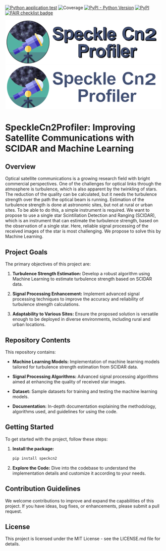 [![Python application test](https://github.com/MALES-project/SpeckleCn2Profiler/actions/workflows/test.yaml/badge.svg)](https://github.com/MALES-project/SpeckleCn2Profiler/actions/workflows/test.yaml)
![Coverage](https://img.shields.io/endpoint?url=https://gist.githubusercontent.com/SCiarella/ee30d5a40792fc1de92e9dcf0d0e092a/raw/covbadge.json)
[![PyPI - Python Version](https://img.shields.io/pypi/pyversions/speckcn2)](https://pypi.org/project/speckcn2/)
[![PyPI](https://img.shields.io/pypi/v/speckcn2)](https://pypi.org/project/speckcn2/)
[![FAIR checklist badge](https://fairsoftwarechecklist.net/badge.svg)](https://fairsoftwarechecklist.net/v0.2?f=31&a=30110&i=21202&r=132)

![MALES banner](https://raw.githubusercontent.com/MALES-project/SpeckleCn2Profiler/main/speckcn2/assets/logo_on_white.png#gh-light-mode-only)
![MALES banner](https://raw.githubusercontent.com/MALES-project/SpeckleCn2Profiler/main/speckcn2/assets/logo_on_black.png#gh-dark-mode-only)

# SpeckleCn2Profiler: Improving Satellite Communications with SCIDAR and Machine Learning

## Overview

Optical satellite communications is a growing research field with bright commercial perspectives. One of the challenges for optical links through the atmosphere is turbulence, which is also apparent by the twinkling of stars. The reduction of the quality can be calculated, but it needs the turbulence strength over the path the optical beam is running. Estimation of the turbulence strength is done at astronomic sites, but not at rural or urban sites. To be able to do this, a simple instrument is required. We want to propose to use a single star Scintillation Detection and Ranging (SCIDAR), which is an instrument that can estimate the turbulence strength, based on the observation of a single star. Here, reliable signal processing of the received images of the star is most challenging. We propose to solve this by Machine Learning.

## Project Goals

The primary objectives of this project are:

1. **Turbulence Strength Estimation:** Develop a robust algorithm using Machine Learning to estimate turbulence strength based on SCIDAR data.

2. **Signal Processing Enhancement:** Implement advanced signal processing techniques to improve the accuracy and reliability of turbulence strength calculations.

3. **Adaptability to Various Sites:** Ensure the proposed solution is versatile enough to be deployed in diverse environments, including rural and urban locations.

## Repository Contents

This repository contains:

- **Machine Learning Models:** Implementation of machine learning models tailored for turbulence strength estimation from SCIDAR data.

- **Signal Processing Algorithms:** Advanced signal processing algorithms aimed at enhancing the quality of received star images.

- **Dataset:** Sample datasets for training and testing the machine learning models.

- **Documentation:** In-depth documentation explaining the methodology, algorithms used, and guidelines for using the code.

## Getting Started

To get started with the project, follow these steps:

1. **Install the package:**
   ```bash
   pip install speckcn2
   ```

2. **Explore the Code:**
    Dive into the codebase to understand the implementation details and customize it according to your needs.

## Contribution Guidelines

We welcome contributions to improve and expand the capabilities of this project. If you have ideas, bug fixes, or enhancements, please submit a pull request.

## License

This project is licensed under the MIT License - see the LICENSE.md file for details.
